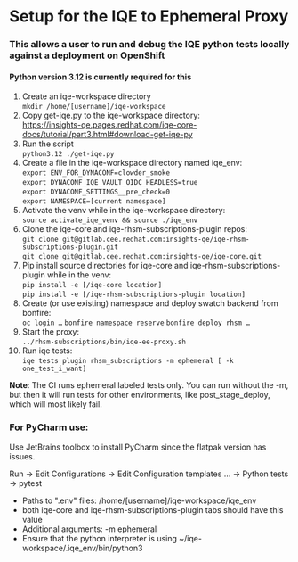 # Setup for the IQE to Ephemeral Proxy

### This allows a user to run and debug the IQE python tests locally against a deployment on OpenShift
#### Python version 3.12 is currently required for this

1. Create an iqe-workspace directory  
`mkdir /home/[username]/iqe-workspace`
2. Copy get-iqe.py to the iqe-workspace directory:  
https://insights-qe.pages.redhat.com/iqe-core-docs/tutorial/part3.html#download-get-iqe-py
3. Run the script  
`python3.12 ./get-iqe.py`
4. Create a file in the iqe-workspace directory named iqe_env:  
`export ENV_FOR_DYNACONF=clowder_smoke`  
`export DYNACONF_IQE_VAULT_OIDC_HEADLESS=true`  
`export DYNACONF_SETTINGS__pre_check=0`    
`export NAMESPACE=[current namespace]`    
5. Activate the venv while in the iqe-workspace directory:  
`source activate_iqe_venv && source ./iqe_env`  
6. Clone the iqe-core and iqe-rhsm-subscriptions-plugin repos:  
`git clone git@gitlab.cee.redhat.com:insights-qe/iqe-rhsm-subscriptions-plugin.git`  
`git clone git@gitlab.cee.redhat.com:insights-qe/iqe-core.git`  
7. Pip install source directories for iqe-core and iqe-rhsm-subscriptions-plugin while in the venv:  
`pip install -e [/iqe-core location]`  
`pip install -e [/iqe-rhsm-subscriptions-plugin location]`
8. Create (or use existing) namespace and deploy swatch backend from bonfire:  
`oc login …`
`bonfire namespace reserve`
`bonfire deploy rhsm …`
9. Start the proxy:  
`../rhsm-subscriptions/bin/iqe-ee-proxy.sh`
10. Run iqe tests:  
`iqe tests plugin rhsm_subscriptions -m ephemeral [ -k one_test_i_want]`

**Note**: The CI runs ephemeral labeled tests only. You can run without the -m, but then it will run tests for other environments, like post_stage_deploy, which will most likely fail.

### For PyCharm use:  
Use JetBrains toolbox to install PyCharm since the flatpak version has issues.

Run -> Edit Configurations -> Edit Configuration templates ... -> Python tests -> pytest  
- Paths to ".env" files: /home/[username]/iqe-workspace/iqe_env 
- both iqe-core and iqe-rhsm-subscriptions-plugin tabs should have this value
- Additional arguments: -m ephemeral
- Ensure that the python interpreter is using ~/iqe-workspace/.iqe_env/bin/python3



